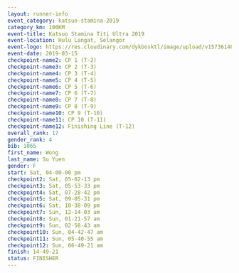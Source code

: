 ```yaml
--- 
layout: runner-info 
event_category: katsuo-stamina-2019 
category_km: 100KM 
event-title: Katsuo Stamina Titi Ultra 2019 
event-location: Hulu Langat, Selangor 
event-logo: https://res.cloudinary.com/dykbosktl/image/upload/v1573614825/Logo/Logo_p7ft6n.png 
event-date: 2019-03-15 
checkpoint-name2: CP 1 (T-2) 
checkpoint-name3: CP 2 (T-3) 
checkpoint-name4: CP 3 (T-4) 
checkpoint-name5: CP 4 (T-5) 
checkpoint-name6: CP 5 (T-6) 
checkpoint-name7: CP 6 (T-7) 
checkpoint-name8: CP 7 (T-8) 
checkpoint-name9: CP 8 (T-9) 
checkpoint-name10: CP 9 (T-10) 
checkpoint-name11: CP 10 (T-11) 
checkpoint-name12: Finishing Line (T-12) 
overall_rank: 17
gender_rank: 4
bib: 1065
first_name: Wong
last_name: Su Yuen
gender: F
start: Sat, 04-00-00 pm
checkpoint2: Sat, 05-02-13 pm
checkpoint3: Sat, 05-53-33 pm
checkpoint4: Sat, 07-28-42 pm
checkpoint5: Sat, 09-05-31 pm
checkpoint6: Sat, 10-38-09 pm
checkpoint7: Sun, 12-14-03 am
checkpoint8: Sun, 01-21-57 am
checkpoint9: Sun, 02-58-43 am
checkpoint10: Sun, 04-42-47 am
checkpoint11: Sun, 05-40-55 am
checkpoint12: Sun, 06-49-21 am
finish: 14-49-21
status: FINISHER
--- 
```

